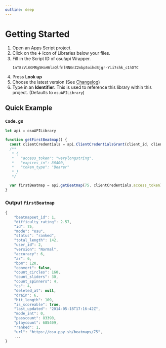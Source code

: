 ```yaml
---
outline: deep
---
```


# Getting Started

1. Open an Apps Script project.
2. Click on the ➕ icon of Libraries below your files.
3. Fill in the Script ID of osu!api Wrapper.
   ```
   1nT8zViGGMRg5HaH6laQlfnlNNGnZ2nbp5oihdBjgr-Yii7shk_c1hDTC
   ```
4. Press <b>Look up</b>
5. Choose the latest version (See [Changelog](#))
6. Type in an <b>Identifier</b>. This is used to reference this library within this project. (Defaults to `osuAPILibrary`)

## Quick Example

### `Code.gs`

```js
let api = osuAPILibrary

function getFirstBeatmap() {
  const clientCredentials = api.ClientCredentialsGrant(client_id, client_secret)
  /**
   * {
   *   "access_token": "verylongstring",
   *   "expires_in": 86400,
   *   "token_type": "Bearer"
   * }
   */

  var firstBeatmap = api.getBeatmap(75, clientCredentials.access_token)
}
```

### Output `firstBeatmap`

```js
{
    "beatmapset_id": 1,
    "difficulty_rating": 2.57,
    "id": 75,
    "mode": "osu",
    "status": "ranked",
    "total_length": 142,
    "user_id": 2,
    "version": "Normal",
    "accuracy": 6,
    "ar": 6,
    "bpm": 120,
    "convert": false,
    "count_circles": 160,
    "count_sliders": 30,
    "count_spinners": 4,
    "cs": 4,
    "deleted_at": null,
    "drain": 6,
    "hit_length": 109,
    "is_scoreable": true,
    "last_updated": "2014-05-18T17:16:42Z",
    "mode_int": 0,
    "passcount": 83390,
    "playcount": 685409,
    "ranked": 1,
    "url": "https://osu.ppy.sh/beatmaps/75",
    ...
}
```